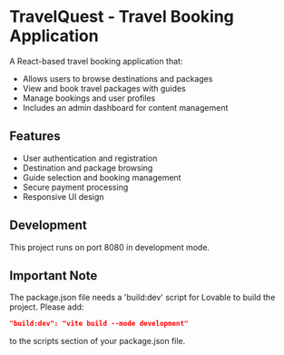 
# TravelQuest - Travel Booking Application

A React-based travel booking application that:
- Allows users to browse destinations and packages
- View and book travel packages with guides
- Manage bookings and user profiles
- Includes an admin dashboard for content management

## Features
- User authentication and registration
- Destination and package browsing
- Guide selection and booking management
- Secure payment processing
- Responsive UI design

## Development
This project runs on port 8080 in development mode.

## Important Note
The package.json file needs a 'build:dev' script for Lovable to build the project. Please add:
```json
"build:dev": "vite build --mode development"
```
to the scripts section of your package.json file.
